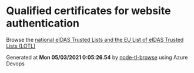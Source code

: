# Qualified certificates for website authentication 
 Browse the [national eIDAS Trusted Lists and the EU List of eIDAS Trusted Lists (LOTL)](https://webgate.ec.europa.eu/tl-browser/#/) 
 
 
Generated at **Mon 05/03/2021  0:05:26.54** by [node-tl-browse](https://github.com/ymedlop/node-tl-browser) using Azure Devops 
